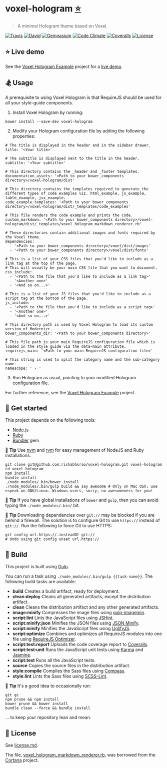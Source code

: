 # voxel-hologram [:star:](http://voxel-hologram-example-rsr.herokuapp.com/dist/docs)

> A minimal Hologram theme based on Voxel.

[![Travis](https://img.shields.io/travis/rishabhsrao/voxel-hologram.svg?style=flat-square "Build status")](https://travis-ci.org/rishabhsrao/voxel-hologram)
[![David](https://img.shields.io/david/rishabhsrao/voxel-hologram.svg?style=flat-square "Dependency status (Node modules)")](https://david-dm.org/rishabhsrao/voxel-hologram)
[![Gemnasium](https://img.shields.io/gemnasium/rishabhsrao/voxel-hologram.svg?style=flat-square "Dependency status (Ruby gems)")](https://gemnasium.com/rishabhsrao/voxel-hologram)
[![Code Climate](https://img.shields.io/codeclimate/github/rishabhsrao/voxel-hologram.svg?style=flat-square "Code Climate status")](https://codeclimate.com/github/rishabhsrao/voxel-hologram)
[![Coveralls](https://img.shields.io/coveralls/rishabhsrao/voxel-hologram.svg?style=flat-square "Test coverage status")](https://coveralls.io/r/rishabhsrao/voxel-hologram)
[![License](https://img.shields.io/badge/license-MIT-blue.svg?style=flat-square)](license.md)


## :star: Live demo

See the [Voxel Hologram Example](https://github.com/rishabhsrao/voxel-hologram-example) project for a [live demo](http://voxel-hologram-example-rsr.herokuapp.com/dist/docs).


## :snowboarder: Usage

A prerequisite to using Voxel Hologram is that RequireJS should be used for all your style-guide components.

1. Install Voxel Hologram by running:

  ```
  bower install --save-dev voxel-hologram
  ```

2. Modify your Hologram configuration file by adding the following properties:

  ```
  # The title is displayed in the header and in the sidebar drawer.
  title: '<Your title>'

  # The subtitle is displayed next to the title in the header.
  subtitle: '<Your subtitle>'

  # This directory contains the _header and _footer templates.
  documentation_assets: '<Path to your bower_components directory>/voxel-hologram/dist'

  # This directory contains the templates required to generate the different types of code examples viz. html_example, js_example, table_example, jsx_example.
  code_example_templates: '<Path to your bower_components directory>/voxel-hologram/dist/_templates/code_examples'

  # This file renders the code example and prints the code.
  custom_markdown: '<Path to your bower_components directory>/voxel-hologram/dist/_templates/voxel_hologram_markdown_renderer.rb'

  # These directories contain additional images and fonts required by the Voxel theme.
  dependencies:
    - '<Path to your bower_components directory>/voxel/dist/images'
    - '<Path to your bower_components directory>/voxel/dist/fonts'

  # This is a list of your CSS files that you'd like to include as a link tag at the top of the page.
  # This will usually be your main CSS file that you want to document.
  css_include:
    - '<Path to the file that you'd like to include as a link tag>'
    - '<Another one>'
    - '<And so on...>'

  # This is a list of your JS files that you'd like to include as a script tag at the bottom of the page.
  js_include:
    - '<Path to the file that you'd like to include as a script tag>'
    - '<Another one>'
    - '<And so on...>'

  # This directory path is used by Voxel Hologram to load its custom version of Modernizr.
  bower_components_dir: '<Path to your bower_components directory>'

  # This file path is your main RequireJS configuration file which is loaded in the style guide via the data-main attribute.
  requirejs_main: '<Path to your main RequireJS configuration file>'

  # This string is used to split the category name and the sub-category name.
  namescope: ' - '
  ```

3. Run Hologram as usual, pointing to your modified Hologram configuration file.

For further reference, see the [Voxel Hologram Example](https://github.com/rishabhsrao/voxel-hologram-example) project.


## :rowboat: Get started

This project depends on the following tools:

* [Node.js](http://nodejs.org)
* [Ruby](https://www.ruby-lang.org)
* [Bundler](http://bundler.io) gem

:tophat: **Tip** Use [nvm](https://github.com/creationix/nvm) and [rvm](http://rvm.io) for easy management of NodeJS and Ruby installations.

```
git clone git@github.com:rishabhsrao/voxel-hologram.git voxel-hologram
cd voxel-hologram
npm install
bundle install
./node_modules/.bin/bower install
./node_modules/.bin/gulp build && say awesome # Only on Mac OSX; use espeak on GNU/Linux. Windows users, sorry, no awesomeness for you!
```

:tophat: **Tip** If you have global installations of `bower` and `gulp`, then you can avoid typing the `./node_modules/.bin/` bit.

:tophat: **Tip** Downloading dependencies over `git://` may be blocked if you are behind a firewall. The solution is to configure Git to use `https://` instead of `git://`. Run the following to force Git to use HTTPS:

```
git config url.https://.insteadOf git://
# Undo using git config unset url.https://
```


## :nut_and_bolt: Build

This project is built using [Gulp](http://gulpjs.com).

You can run a task using `./node_modules/.bin/gulp {{task-name}}`. The following build tasks are available:

* **build** Creates a build artifact, ready for deployment.
* **clean:deploy** Cleans all generated artifacts, except the distribution artifact.
* **clean** Cleans the distribution artifact and any other generated artifacts.
* **image:minify** Compresses the image files using [gulp-imagemin](https://www.npmjs.com/package/gulp-imagemin).
* **script:lint** Lints the JavaScript files using [JSHint](https://github.com/jshint/jshint).
* **script:minify:json** Minifies the JSON files using [JSON Minify](https://www.npmjs.org/package/gulp-jsonminify).
* **script:minify** Minifies the JavaScript files using [UglifyJS](http://github.com/mishoo/UglifyJS).
* **script:optimize** Combines and optimizes all RequireJS modules into one file using [RequireJS Optimizer](http://requirejs.org/docs/optimization.html).
* **script:test:report** Uploads the code coverage report to [Coveralls](https://coveralls.io).
* **script:test:unit** Runs the JavaScript unit tests using [Karma](http://karma-runner.github.io) and [Jasmine](http://jasmine.github.io).
* **script:test** Runs all the JavaScript tests.
* **source** Copies the source files in the distribution artifact.
* **style:compile** Compiles the Sass files using [Compass](http://compass-style.org).
* **style:lint** Lints the Sass files using [SCSS-Lint](https://github.com/causes/scss-lint).

:tophat: **Tip** It's a good idea to occasionally run:

```
git gc
npm prune && npm install
bower prune && bower install
bundle clean --force && bundle install
```

... to keep your repository lean and mean.


## :scroll: License

See [license.md](license.md).

The file, [voxel_hologram_markdown_renderer.rb](app/_templates/voxel_hologram_markdown_renderer.rb), was borrowed from the [Cortana](https://github.com/Yago/Cortana) project.
